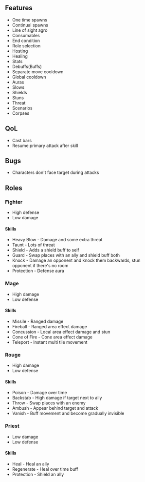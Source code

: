 ## Features

* One time spawns
* Continual spawns
* Line of sight agro
* Consumables
* End condition
* Role selection
* Hosting
* Healing
* Stats
* Debuffs(Buffs)
* Separate move cooldown
* Global cooldown
* Auras
* Slows
* Shields
* Stuns
* Threat
* Scenarios
* Corpses

## QoL

* Cast bars
* Resume primary attack after skill

## Bugs

* Characters don't face target during attacks

## Roles

### Fighter

* High defense
* Low damage

#### Skills

* Heavy Blow - Damage and some extra threat
* Taunt - Lots of threat
* Shield - Adds a shield buff to self
* Guard - Swap places with an ally and shield buff both
* Knock - Damage an opponent and knock them backwards, stun opponent if there's no room
* Protection - Defense aura

### Mage

* High damage
* Low defense

#### Skills

* Missile - Ranged damage
* Fireball - Ranged area effect damage
* Concussion - Local area effect damage and stun
* Cone of Fire - Cone area effect damage
* Teleport - Instant multi tile movement

### Rouge

* High damage
* Low defense

#### Skills

* Poison - Damage over time
* Backstab - High damage if target next to ally
* Throw - Swap places with an enemy
* Ambush - Appear behind target and attack
* Vanish - Buff movement and become gradually invisible

### Priest

* Low damage
* Low defense

#### Skills

* Heal - Heal an ally
* Regenerate - Heal over time buff
* Protection - Shield an ally
